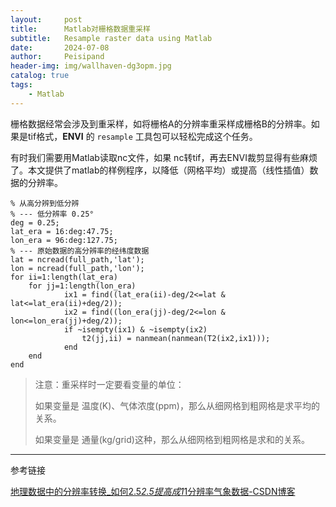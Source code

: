 ```yaml
---
layout:     post
title:      Matlab对栅格数据重采样
subtitle:   Resample raster data using Matlab 
date:       2024-07-08
author:     Peisipand
header-img: img/wallhaven-dg3opm.jpg
catalog: true
tags:
    - Matlab
---
```


栅格数据经常会涉及到重采样，如将栅格A的分辨率重采样成栅格B的分辨率。如果是tif格式，**ENVI** 的 `resample` 工具包可以轻松完成这个任务。

有时我们需要用Matlab读取nc文件，如果 nc转tif，再去ENVI裁剪显得有些麻烦了。本文提供了matlab的样例程序，以降低（网格平均）或提高（线性插值）数据的分辨率。

```
% 从高分辨到低分辨
% --- 低分辨率 0.25°
deg = 0.25;                            
lat_era = 16:deg:47.75;                   
lon_era = 96:deg:127.75;
% --- 原始数据的高分辨率的经纬度数据
lat = ncread(full_path,'lat'); 
lon = ncread(full_path,'lon'); 
for ii=1:length(lat_era)
	for jj=1:length(lon_era)
			ix1 = find((lat_era(ii)-deg/2<=lat & lat<=lat_era(ii)+deg/2));
			ix2 = find((lon_era(jj)-deg/2<=lon & lon<=lon_era(jj)+deg/2));
			if ~isempty(ix1) & ~isempty(ix2)
				t2(jj,ii) = nanmean(nanmean(T2(ix2,ix1)));
			end
	end
end

```

> 注意：重采样时一定要看变量的单位：
>
> 如果变量是 温度(K)、气体浓度(ppm)，那么从细网格到粗网格是求平均的关系。
>
> 如果变量是 通量(kg/grid)这种，那么从细网格到粗网格是求和的关系。



---

参考链接

[地理数据中的分辨率转换_如何2.5*2.5提高成1*1分辨率气象数据-CSDN博客](https://blog.csdn.net/qq_38734327/article/details/129397372)